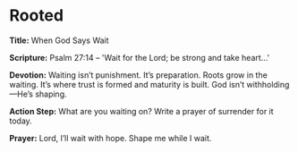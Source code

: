 # Rooted

**Title:** When God Says Wait

**Scripture:** Psalm 27:14 – 'Wait for the Lord; be strong and take heart...'

**Devotion:**
Waiting isn’t punishment. It’s preparation. Roots grow in the waiting. It’s where trust is formed and maturity is built. God isn’t withholding—He’s shaping.

**Action Step:** What are you waiting on? Write a prayer of surrender for it today.

**Prayer:**
Lord, I’ll wait with hope. Shape me while I wait.